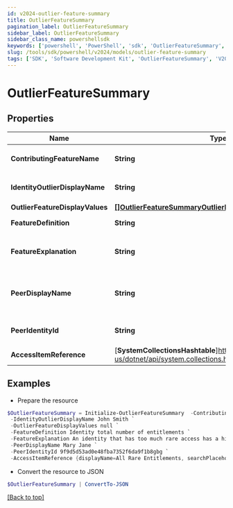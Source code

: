 ```yaml
---
id: v2024-outlier-feature-summary
title: OutlierFeatureSummary
pagination_label: OutlierFeatureSummary
sidebar_label: OutlierFeatureSummary
sidebar_class_name: powershellsdk
keywords: ['powershell', 'PowerShell', 'sdk', 'OutlierFeatureSummary', 'V2024OutlierFeatureSummary'] 
slug: /tools/sdk/powershell/v2024/models/outlier-feature-summary
tags: ['SDK', 'Software Development Kit', 'OutlierFeatureSummary', 'V2024OutlierFeatureSummary']
---
```



# OutlierFeatureSummary

## Properties

Name | Type | Description | Notes
------------ | ------------- | ------------- | -------------
**ContributingFeatureName** | **String** | Contributing feature name | [optional] 
**IdentityOutlierDisplayName** | **String** | Identity display name | [optional] 
**OutlierFeatureDisplayValues** | [**[]OutlierFeatureSummaryOutlierFeatureDisplayValuesInner**](outlier-feature-summary-outlier-feature-display-values-inner) |  | [optional] 
**FeatureDefinition** | **String** | Definition of the feature | [optional] 
**FeatureExplanation** | **String** | Detailed explanation of the feature | [optional] 
**PeerDisplayName** | **String** | outlier's peer identity display name | [optional] 
**PeerIdentityId** | **String** | outlier's peer identity id | [optional] 
**AccessItemReference** | [**SystemCollectionsHashtable**]https://learn.microsoft.com/en-us/dotnet/api/system.collections.hashtable?view=net-9.0 | Access Item reference | [optional] 

## Examples

- Prepare the resource
```powershell
$OutlierFeatureSummary = Initialize-OutlierFeatureSummary  -ContributingFeatureName Rare Access `
 -IdentityOutlierDisplayName John Smith `
 -OutlierFeatureDisplayValues null `
 -FeatureDefinition Identity total number of entitlements `
 -FeatureExplanation An identity that has too much rare access has a higher change of becoming a security threat due to the unique access they possess `
 -PeerDisplayName Mary Jane `
 -PeerIdentityId 9f9d5d53ad0e48fba7352f6da9f1b8gbg `
 -AccessItemReference {displayName=All Rare Entitlements, searchPlaceholder=Search by name or description}
```

- Convert the resource to JSON
```powershell
$OutlierFeatureSummary | ConvertTo-JSON
```


[[Back to top]](#) 

